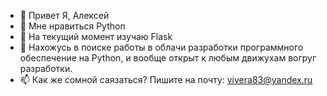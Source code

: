 - 👋 Привет Я, Алексей
- 👀 Мне нравиться Python
- 🌱 На текущий момент изучаю Flask
- 💞️ Нахожусь в поиске работы в облачи разработки программного обеспечение на Python, и вообще открыт к любым движухам вогруг разработки.
- 📫 Как же сомной саязаться? Пишите на почту: vivera83@yandex.ru

<!---
VIVERA83/VIVERA83 is a ✨ special ✨ repository because its `README.md` (this file) appears on your GitHub profile.
You can click the Preview link to take a look at your changes.
--->
